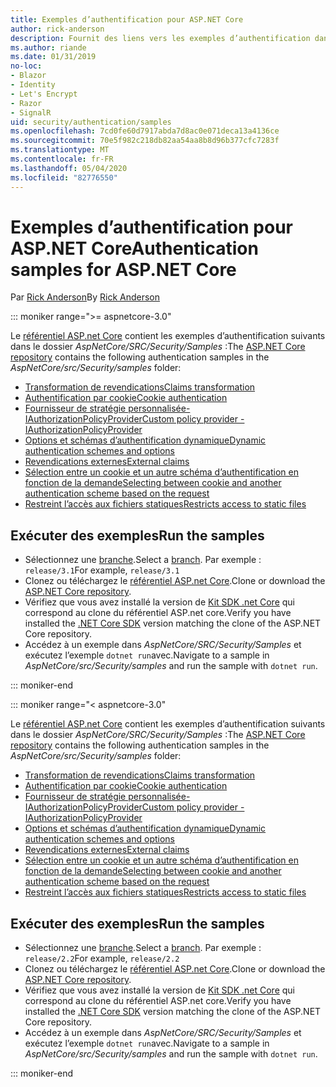 ```yaml
---
title: Exemples d’authentification pour ASP.NET Core
author: rick-anderson
description: Fournit des liens vers les exemples d’authentification dans le référentiel ASP.NET Core.
ms.author: riande
ms.date: 01/31/2019
no-loc:
- Blazor
- Identity
- Let's Encrypt
- Razor
- SignalR
uid: security/authentication/samples
ms.openlocfilehash: 7cd0fe60d7917abda7d8ac0e071deca13a4136ce
ms.sourcegitcommit: 70e5f982c218db82aa54aa8b8d96b377cfc7283f
ms.translationtype: MT
ms.contentlocale: fr-FR
ms.lasthandoff: 05/04/2020
ms.locfileid: "82776550"
---
```

# <a name="authentication-samples-for-aspnet-core"></a><span data-ttu-id="512a8-103">Exemples d’authentification pour ASP.NET Core</span><span class="sxs-lookup"><span data-stu-id="512a8-103">Authentication samples for ASP.NET Core</span></span>

<span data-ttu-id="512a8-104">Par [Rick Anderson](https://twitter.com/RickAndMSFT)</span><span class="sxs-lookup"><span data-stu-id="512a8-104">By [Rick Anderson](https://twitter.com/RickAndMSFT)</span></span>

::: moniker range=">= aspnetcore-3.0"

<span data-ttu-id="512a8-105">Le [référentiel ASP.net Core](https://github.com/dotnet/AspNetCore) contient les exemples d’authentification suivants dans le dossier *AspNetCore/SRC/Security/Samples* :</span><span class="sxs-lookup"><span data-stu-id="512a8-105">The [ASP.NET Core repository](https://github.com/dotnet/AspNetCore) contains the following authentication samples in the *AspNetCore/src/Security/samples* folder:</span></span>

* [<span data-ttu-id="512a8-106">Transformation de revendications</span><span class="sxs-lookup"><span data-stu-id="512a8-106">Claims transformation</span></span>](https://github.com/dotnet/AspNetCore/tree/release/3.1/src/Security/samples/ClaimsTransformation)
* [<span data-ttu-id="512a8-107">Authentification par cookie</span><span class="sxs-lookup"><span data-stu-id="512a8-107">Cookie authentication</span></span>](https://github.com/dotnet/AspNetCore/tree/release/3.1/src/Security/samples/Cookies)
* [<span data-ttu-id="512a8-108">Fournisseur de stratégie personnalisée-IAuthorizationPolicyProvider</span><span class="sxs-lookup"><span data-stu-id="512a8-108">Custom policy provider - IAuthorizationPolicyProvider</span></span>](https://github.com/dotnet/AspNetCore/tree/release/3.1/src/Security/samples/CustomPolicyProvider)
* [<span data-ttu-id="512a8-109">Options et schémas d’authentification dynamique</span><span class="sxs-lookup"><span data-stu-id="512a8-109">Dynamic authentication schemes and options</span></span>](https://github.com/dotnet/AspNetCore/tree/release/3.1/src/Security/samples/DynamicSchemes)
* <span data-ttu-id="512a8-110">[Revendications externes](https://github.com/dotnet/AspNetCore/tree/release/3.1/src/Security/samples/Identity.ExternalClaims)</span><span class="sxs-lookup"><span data-stu-id="512a8-110">[External claims](https://github.com/dotnet/AspNetCore/tree/release/3.1/src/Security/samples/Identity.ExternalClaims)</span></span>
* [<span data-ttu-id="512a8-111">Sélection entre un cookie et un autre schéma d’authentification en fonction de la demande</span><span class="sxs-lookup"><span data-stu-id="512a8-111">Selecting between cookie and another authentication scheme based on the request</span></span>](https://github.com/dotnet/AspNetCore/tree/release/3.1/src/Security/samples/PathSchemeSelection)
* [<span data-ttu-id="512a8-112">Restreint l’accès aux fichiers statiques</span><span class="sxs-lookup"><span data-stu-id="512a8-112">Restricts access to static files</span></span>](https://github.com/dotnet/AspNetCore/tree/release/3.1/src/Security/samples/StaticFilesAuth)

## <a name="run-the-samples"></a><span data-ttu-id="512a8-113">Exécuter des exemples</span><span class="sxs-lookup"><span data-stu-id="512a8-113">Run the samples</span></span>

* <span data-ttu-id="512a8-114">Sélectionnez une [branche](https://github.com/dotnet/AspNetCore).</span><span class="sxs-lookup"><span data-stu-id="512a8-114">Select a [branch](https://github.com/dotnet/AspNetCore).</span></span> <span data-ttu-id="512a8-115">Par exemple : `release/3.1`</span><span class="sxs-lookup"><span data-stu-id="512a8-115">For example, `release/3.1`</span></span>
* <span data-ttu-id="512a8-116">Clonez ou téléchargez le [référentiel ASP.net Core](https://github.com/dotnet/AspNetCore).</span><span class="sxs-lookup"><span data-stu-id="512a8-116">Clone or download the [ASP.NET Core repository](https://github.com/dotnet/AspNetCore).</span></span>
* <span data-ttu-id="512a8-117">Vérifiez que vous avez installé la version de [Kit SDK .net Core](https://dotnet.microsoft.com/download/dotnet-core) qui correspond au clone du référentiel ASP.net core.</span><span class="sxs-lookup"><span data-stu-id="512a8-117">Verify you have installed the [.NET Core SDK](https://dotnet.microsoft.com/download/dotnet-core) version matching the clone of the ASP.NET Core repository.</span></span>
* <span data-ttu-id="512a8-118">Accédez à un exemple dans *AspNetCore/SRC/Security/Samples* et exécutez l’exemple `dotnet run`avec.</span><span class="sxs-lookup"><span data-stu-id="512a8-118">Navigate to a sample in *AspNetCore/src/Security/samples* and run the sample with `dotnet run`.</span></span>

::: moniker-end

::: moniker range="< aspnetcore-3.0"

<span data-ttu-id="512a8-119">Le [référentiel ASP.net Core](https://github.com/dotnet/AspNetCore) contient les exemples d’authentification suivants dans le dossier *AspNetCore/SRC/Security/Samples* :</span><span class="sxs-lookup"><span data-stu-id="512a8-119">The [ASP.NET Core repository](https://github.com/dotnet/AspNetCore) contains the following authentication samples in the *AspNetCore/src/Security/samples* folder:</span></span>

* [<span data-ttu-id="512a8-120">Transformation de revendications</span><span class="sxs-lookup"><span data-stu-id="512a8-120">Claims transformation</span></span>](https://github.com/dotnet/AspNetCore/tree/release/2.2/src/Security/samples/ClaimsTransformation)
* [<span data-ttu-id="512a8-121">Authentification par cookie</span><span class="sxs-lookup"><span data-stu-id="512a8-121">Cookie authentication</span></span>](https://github.com/dotnet/AspNetCore/tree/release/2.2/src/Security/samples/Cookies)
* [<span data-ttu-id="512a8-122">Fournisseur de stratégie personnalisée-IAuthorizationPolicyProvider</span><span class="sxs-lookup"><span data-stu-id="512a8-122">Custom policy provider - IAuthorizationPolicyProvider</span></span>](https://github.com/dotnet/AspNetCore/tree/release/2.2/src/Security/samples/CustomPolicyProvider)
* [<span data-ttu-id="512a8-123">Options et schémas d’authentification dynamique</span><span class="sxs-lookup"><span data-stu-id="512a8-123">Dynamic authentication schemes and options</span></span>](https://github.com/dotnet/AspNetCore/tree/release/2.2/src/Security/samples/DynamicSchemes)
* <span data-ttu-id="512a8-124">[Revendications externes](https://github.com/dotnet/AspNetCore/tree/release/2.2/src/Security/samples/Identity.ExternalClaims)</span><span class="sxs-lookup"><span data-stu-id="512a8-124">[External claims](https://github.com/dotnet/AspNetCore/tree/release/2.2/src/Security/samples/Identity.ExternalClaims)</span></span>
* [<span data-ttu-id="512a8-125">Sélection entre un cookie et un autre schéma d’authentification en fonction de la demande</span><span class="sxs-lookup"><span data-stu-id="512a8-125">Selecting between cookie and another authentication scheme based on the request</span></span>](https://github.com/dotnet/AspNetCore/tree/release/2.2/src/Security/samples/PathSchemeSelection)
* [<span data-ttu-id="512a8-126">Restreint l’accès aux fichiers statiques</span><span class="sxs-lookup"><span data-stu-id="512a8-126">Restricts access to static files</span></span>](https://github.com/dotnet/AspNetCore/tree/release/2.2/src/Security/samples/StaticFilesAuth)

## <a name="run-the-samples"></a><span data-ttu-id="512a8-127">Exécuter des exemples</span><span class="sxs-lookup"><span data-stu-id="512a8-127">Run the samples</span></span>

* <span data-ttu-id="512a8-128">Sélectionnez une [branche](https://github.com/dotnet/AspNetCore).</span><span class="sxs-lookup"><span data-stu-id="512a8-128">Select a [branch](https://github.com/dotnet/AspNetCore).</span></span> <span data-ttu-id="512a8-129">Par exemple : `release/2.2`</span><span class="sxs-lookup"><span data-stu-id="512a8-129">For example, `release/2.2`</span></span>
* <span data-ttu-id="512a8-130">Clonez ou téléchargez le [référentiel ASP.net Core](https://github.com/dotnet/AspNetCore).</span><span class="sxs-lookup"><span data-stu-id="512a8-130">Clone or download the [ASP.NET Core repository](https://github.com/dotnet/AspNetCore).</span></span>
* <span data-ttu-id="512a8-131">Vérifiez que vous avez installé la version de [Kit SDK .net Core](https://dotnet.microsoft.com/download/dotnet-core) qui correspond au clone du référentiel ASP.net core.</span><span class="sxs-lookup"><span data-stu-id="512a8-131">Verify you have installed the [.NET Core SDK](https://dotnet.microsoft.com/download/dotnet-core) version matching the clone of the ASP.NET Core repository.</span></span>
* <span data-ttu-id="512a8-132">Accédez à un exemple dans *AspNetCore/SRC/Security/Samples* et exécutez l’exemple `dotnet run`avec.</span><span class="sxs-lookup"><span data-stu-id="512a8-132">Navigate to a sample in *AspNetCore/src/Security/samples* and run the sample with `dotnet run`.</span></span>

::: moniker-end
